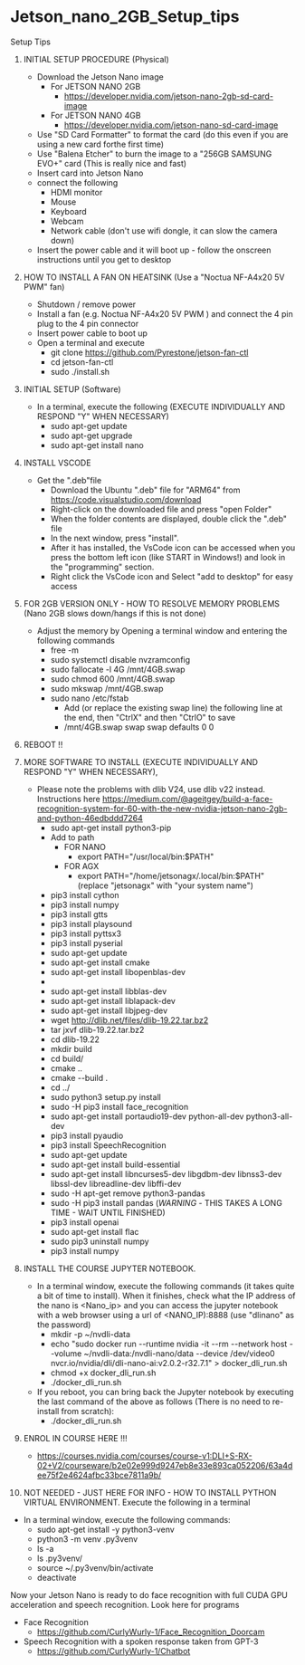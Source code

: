 # Jetson_nano_2GB_Setup_tips
Setup Tips 


1) INITIAL SETUP PROCEDURE (Physical)  
   - Download the Jetson Nano image
     - For JETSON NANO 2GB
       - https://developer.nvidia.com/jetson-nano-2gb-sd-card-image
     - For JETSON NANO 4GB 
       - https://developer.nvidia.com/jetson-nano-sd-card-image
   - Use "SD Card Formatter" to format the card (do this even if you are using a new card forthe first time)
   - Use "Balena Etcher" to burn the image to a "256GB SAMSUNG EVO+" card (This is really nice and fast)
   - Insert card into Jetson Nano
   - connect the following
     - HDMI monitor
     - Mouse
     - Keyboard
     - Webcam
     - Network cable (don't use wifi dongle, it can slow the camera down)
   - Insert the power cable and it will boot up - follow the onscreen instructions until you get to desktop


2) HOW TO INSTALL A FAN ON HEATSINK (Use a "Noctua NF-A4x20 5V PWM" fan)
   - Shutdown / remove power
   - Install a fan (e.g. Noctua NF-A4x20 5V PWM ) and connect the 4 pin plug to the 4 pin connector
   - Insert power cable to boot up
   - Open a terminal and execute
     - git clone  https://github.com/Pyrestone/jetson-fan-ctl
     - cd jetson-fan-ctl
     - sudo ./install.sh 


3) INITIAL SETUP (Software) 
   - In a terminal, execute the following (EXECUTE INDIVIDUALLY AND RESPOND "Y" WHEN NECESSARY)
     - sudo apt-get update
     - sudo apt-get upgrade
     - sudo apt-get install nano


4) INSTALL VSCODE
   - Get the ".deb"file
     - Download the Ubuntu ".deb" file for "ARM64" from https://code.visualstudio.com/download
     - Right-click on the downloaded file and press "open Folder"
     - When the folder contents are displayed, double click the ".deb" file 
     - In the next window, press "install". 
     - After it has installed, the VsCode icon can be accessed when you press the bottom left icon (like START in Windows!) and look in the "programming" section.   
     - Right click the VsCode icon and Select "add to desktop" for easy access

5) FOR 2GB VERSION ONLY - HOW TO RESOLVE MEMORY PROBLEMS (Nano 2GB slows down/hangs if this is not done) 
   - Adjust the memory by Opening a terminal window and entering the following commands
     - free -m
     - sudo systemctl disable nvzramconfig
     - sudo fallocate -l 4G /mnt/4GB.swap
     - sudo chmod 600 /mnt/4GB.swap
     - sudo mkswap /mnt/4GB.swap
     - sudo nano /etc/fstab 
       - Add (or replace the existing swap line) the following line at the end, then "CtrlX" and then "CtrlO" to save
       - /mnt/4GB.swap swap swap defaults 0 0
       

6) REBOOT !!


7) MORE SOFTWARE TO INSTALL (EXECUTE INDIVIDUALLY AND RESPOND "Y" WHEN NECESSARY),
   - Please note the problems with dlib V24, use dlib v22 instead.  Instructions here https://medium.com/@ageitgey/build-a-face-recognition-system-for-60-with-the-new-nvidia-jetson-nano-2gb-and-python-46edbddd7264
     - sudo apt-get install python3-pip 
     - Add to path
       - FOR NANO
         - export PATH="/usr/local/bin:$PATH"
       - FOR AGX
         - export PATH="/home/jetsonagx/.local/bin:$PATH"  (replace "jetsonagx" with "your system name")
     - pip3 install cython
     - pip3 install numpy
     - pip3 install gtts
     - pip3 install playsound
     - pip3 install pyttsx3
     - pip3 install pyserial
     - sudo apt-get update
     - sudo apt-get install cmake 
     - sudo apt-get install libopenblas-dev 
     -
     - sudo apt-get install libblas-dev 
     - sudo apt-get install liblapack-dev 
     - sudo apt-get install libjpeg-dev
     - wget http://dlib.net/files/dlib-19.22.tar.bz2 
     - tar jxvf dlib-19.22.tar.bz2
     - cd dlib-19.22
     - mkdir build
     - cd build/
     - cmake ..
     - cmake --build .
     - cd ../
     - sudo python3 setup.py install
     - sudo -H pip3 install face_recognition
     - sudo apt-get install portaudio19-dev python-all-dev python3-all-dev 
     - pip3 install pyaudio
     - pip3 install SpeechRecognition
     - sudo apt-get update
     - sudo apt-get install build-essential
     - sudo apt-get install libncurses5-dev libgdbm-dev libnss3-dev libssl-dev libreadline-dev libffi-dev
     - sudo -H apt-get remove python3-pandas
     - sudo -H pip3 install pandas (*WARNING* - THIS TAKES A LONG TIME - WAIT UNTIL FINISHED)
     - pip3 install openai
     - sudo apt-get install flac
     - sudo pip3 uninstall numpy
     - pip3 install numpy

8) INSTALL THE COURSE JUPYTER NOTEBOOK. 
   - In a terminal window, execute the following commands (it takes quite a bit of time to install). When it finishes, check what the IP address of the nano is <Nano_ip> and you can access the jupyter notebook with a web browser using a url of <NANO_IP):8888  (use "dlinano" as the password) 
     - mkdir -p ~/nvdli-data
     - echo "sudo docker run --runtime nvidia -it --rm --network host --volume ~/nvdli-data:/nvdli-nano/data --device /dev/video0  nvcr.io/nvidia/dli/dli-nano-ai:v2.0.2-r32.7.1" > docker_dli_run.sh
     - chmod +x docker_dli_run.sh
     - ./docker_dli_run.sh    
   - If you reboot, you can bring back the Jupyter notebook by executing the last command of the above as follows (There is no need to re-install from scratch):
     - ./docker_dli_run.sh


9) ENROL IN COURSE HERE !!!
   - https://courses.nvidia.com/courses/course-v1:DLI+S-RX-02+V2/courseware/b2e02e999d9247eb8e33e893ca052206/63a4dee75f2e4624afbc33bce7811a9b/


10) NOT NEEDED - JUST HERE FOR INFO - HOW TO INSTALL PYTHON VIRTUAL ENVIRONMENT. Execute the following in a terminal
   - In a terminal window, execute the following commands:
     - sudo apt-get install -y python3-venv
     - python3 -m venv .py3venv
     - ls -a
     - ls .py3venv/
     - source ~/.py3venv/bin/activate
     - deactivate


    
Now your Jetson Nano is ready to do face recognition with full CUDA GPU acceleration and speech recognition. Look here for programs
 - Face Recognition
   - https://github.com/CurlyWurly-1/Face_Recognition_Doorcam
 - Speech Recognition with a spoken response taken from GPT-3 
   - https://github.com/CurlyWurly-1/Chatbot


